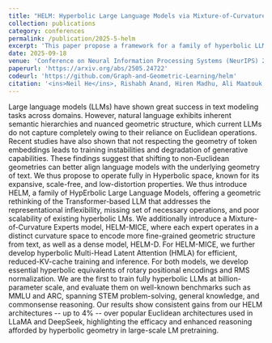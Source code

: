 ```yaml
---
title: "HELM: Hyperbolic Large Language Models via Mixture-of-Curvature Experts"
collection: publications
category: conferences
permalink: /publication/2025-5-helm
excerpt: 'This paper propose a framework for a family of hyperbolic LLMs, including a mixture-of-curvature experts module where each expert operates in a distinct curvature space, hyperbolic Multi-Head Latent Attention mechanism, and hyperbolic rotary positional encoding.'
date: 2025-09-18
venue: 'Conference on Neural Information Processing Systems (NeurIPS) 2025'
paperurl: 'https://arxiv.org/abs/2505.24722'
codeurl: 'https://github.com/Graph-and-Geometric-Learning/helm'
citation: '<ins>Neil He</ins>, Rishabh Anand, Hiren Madhu, Ali Maatouk, Smita Krishnaswamy, Leandros Tassiulas, Menglin Yang, and Rex Ying. &quot;HELM: Hyperbolic Large Language Models via Mixture-of-Curvature Experts.&quot; <i>arXiv preprint</i>. 2025.'
---
```


Large language models (LLMs) have shown great success in text modeling tasks across domains. However, natural language exhibits inherent semantic hierarchies and nuanced geometric structure, which current LLMs do not capture completely owing to their reliance on Euclidean operations. Recent studies have also shown that not respecting the geometry of token embeddings leads to training instabilities and degradation of generative capabilities. These findings suggest that shifting to non-Euclidean geometries can better align language models with the underlying geometry of text. We thus propose to operate fully in Hyperbolic space, known for its expansive, scale-free, and low-distortion properties. We thus introduce HELM, a family of HypErbolic Large Language Models, offering a geometric rethinking of the Transformer-based LLM that addresses the representational inflexibility, missing set of necessary operations, and poor scalability of existing hyperbolic LMs. We additionally introduce a Mixture-of-Curvature Experts model, HELM-MICE, where each expert operates in a distinct curvature space to encode more fine-grained geometric structure from text, as well as a dense model, HELM-D. For HELM-MICE, we further develop hyperbolic Multi-Head Latent Attention (HMLA) for efficient, reduced-KV-cache training and inference. For both models, we develop essential hyperbolic equivalents of rotary positional encodings and RMS normalization. We are the first to train fully hyperbolic LLMs at billion-parameter scale, and evaluate them on well-known benchmarks such as MMLU and ARC, spanning STEM problem-solving, general knowledge, and commonsense reasoning. Our results show consistent gains from our HELM architectures -- up to 4% -- over popular Euclidean architectures used in LLaMA and DeepSeek, highlighting the efficacy and enhanced reasoning afforded by hyperbolic geometry in large-scale LM pretraining.
